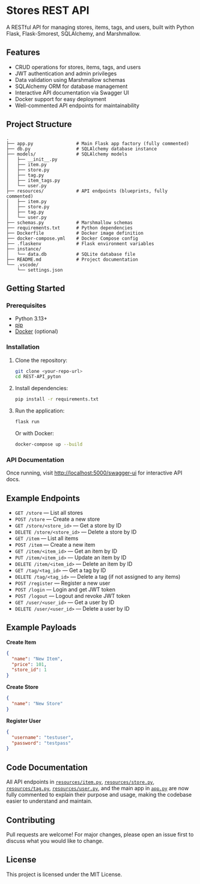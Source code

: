# Stores REST API

A RESTful API for managing stores, items, tags, and users, built with Python Flask, Flask-Smorest, SQLAlchemy, and Marshmallow.

## Features

- CRUD operations for stores, items, tags, and users
- JWT authentication and admin privileges
- Data validation using Marshmallow schemas
- SQLAlchemy ORM for database management
- Interactive API documentation via Swagger UI
- Docker support for easy deployment
- Well-commented API endpoints for maintainability

## Project Structure

```
.
├── app.py                # Main Flask app factory (fully commented)
├── db.py                 # SQLAlchemy database instance
├── models/               # SQLAlchemy models
│   ├── __init__.py
│   ├── item.py
│   ├── store.py
│   ├── tag.py
│   ├── item_tags.py
│   └── user.py
├── resources/            # API endpoints (blueprints, fully commented)
│   ├── item.py
│   ├── store.py
│   ├── tag.py
│   └── user.py
├── schemas.py            # Marshmallow schemas
├── requirements.txt      # Python dependencies
├── Dockerfile            # Docker image definition
├── docker-compose.yml    # Docker Compose config
├── .flaskenv             # Flask environment variables
├── instance/
│   └── data.db           # SQLite database file
├── README.md             # Project documentation
└── .vscode/
    └── settings.json
```

## Getting Started

### Prerequisites

- Python 3.13+
- [pip](https://pip.pypa.io/en/stable/)
- [Docker](https://www.docker.com/) (optional)

### Installation

1. Clone the repository:

   ```sh
   git clone <your-repo-url>
   cd REST-API_pyton
   ```

2. Install dependencies:

   ```sh
   pip install -r requirements.txt
   ```

3. Run the application:

   ```sh
   flask run
   ```

   Or with Docker:

   ```sh
   docker-compose up --build
   ```

### API Documentation

Once running, visit [http://localhost:5000/swagger-ui](http://localhost:5000/swagger-ui) for interactive API docs.

## Example Endpoints

- `GET /store` — List all stores
- `POST /store` — Create a new store
- `GET /store/<store_id>` — Get a store by ID
- `DELETE /store/<store_id>` — Delete a store by ID
- `GET /item` — List all items
- `POST /item` — Create a new item
- `GET /item/<item_id>` — Get an item by ID
- `PUT /item/<item_id>` — Update an item by ID
- `DELETE /item/<item_id>` — Delete an item by ID
- `GET /tag/<tag_id>` — Get a tag by ID
- `DELETE /tag/<tag_id>` — Delete a tag (if not assigned to any items)
- `POST /register` — Register a new user
- `POST /login` — Login and get JWT token
- `POST /logout` — Logout and revoke JWT token
- `GET /user/<user_id>` — Get a user by ID
- `DELETE /user/<user_id>` — Delete a user by ID

## Example Payloads

**Create Item**

```json
{
  "name": "New Item",
  "price": 101,
  "store_id": 1
}
```

**Create Store**

```json
{
  "name": "New Store"
}
```

**Register User**

```json
{
  "username": "testuser",
  "password": "testpass"
}
```

## Code Documentation

All API endpoints in [`resources/item.py`](resources/item.py), [`resources/store.py`](resources/store.py), [`resources/tag.py`](resources/tag.py), [`resources/user.py`](resources/user.py), and the main app in [`app.py`](app.py) are now fully commented to explain their purpose and usage, making the codebase easier to understand and maintain.

## Contributing

Pull requests are welcome! For major changes, please open an issue first to discuss what you would like to change.

## License

This project is licensed under the MIT License.
